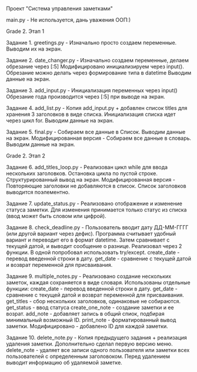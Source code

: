 Проект "Система управления заметками"

main.py - Не используется, дань уважения ООП:)

Grade 2. Этап 1

Задание 1. 
greetings.py - Изначально просто создаем переменные.
Выводим их на экран.

Задание 2. 
date_changer.py - Изначально создаем переменные, делаем обрезание через [:5]
Модифицировано инициализируем через input().
Обрезание можно делать через формирование типа в datetime
Выводим данные на экран.

Задание 3. 
add_input.py - Инициализация переменных через input()
Обрезание года производится через [:5] при выводе на экран.

Задание 4. 
add_list.py - Копия add_input.py + добавлен список titles для хранения 3 заголовков в виде списка.
Инициализация списка идет через цикл for.
Выводим данные на экран.

Задание 5.
final.py - Собираем все данные в Список. Выводим данные на экран.
Модифицированная версия - Собираем все данные в словарь. Выводим данные на экран.

Grade 2. Этап 2

Задание 6.
add_titles_loop.py - Реализован цикл while для ввода нескольких заголовков.
Остановка цикла по пустой строке. Структурированный вывод на экран.
Модифицированная версия - Повторяющие заголовки не добавляются в список.
Список заголовков выводится поэлементно.

Задание 7.
update_status.py - Реализовано отображение и изменение статуса заметки.
Для изменения принимается только статус из списка (ввод может быть словом или цифрой).

Задание 8.
check_deadline.py - Пользователь вводит дату ДД-ММ-ГГГГ (или другой вариант через дефис).
Программа считывает удобный вариант и переводит его в формат datetime.
Затем сравнивает с текущей датой, и выводит сообщение о разнице.
Реализовал через 2 функции. В одной попробовал использовать try/except.
	create_date - перевод введенной строки в дату.
	get_date - сравнение с текущей датой и возврат переменной для присваивания.

Задание 9.
multiple_notes.py - Реализовано создание нескольких заметок, каждая сохраняется в виде словаря.
Использованы отдельные функции:
	create_date - перевод введенной строки в дату.
	get_date - сравнение с текущей датой и возврат переменной для присваивания.
	get_titles - сбор нескольких заголовков, одинаковые не собираются.
	get_status - ввод статуса
	create_one_note - создание заметки и ее возрат.
	add_note - добавляет запись в общий спиок, подбирая минимальный возможный ID.
	print_note - форматированный вывод заметки.
Модифицировано - добавлено ID для каждой заметки.

Задание 10.
delete_note.py - Копия предыдущего задания + реализация удаления заметки.
Дополнительно сделал первую версию меню.
	delete_note - удаляет все записи одного пользователя или заметки всех пользователей с определенным заголовоком.
	Перед удалением выводит информацию об удаляемой заметке.